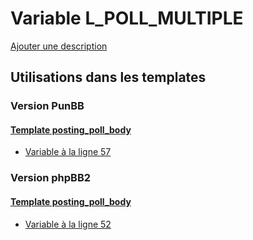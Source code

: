 # Variable L_POLL_MULTIPLE
[Ajouter une description](https://fa-tvars.appspot.com/var/L_POLL_MULTIPLE)

## Utilisations dans les templates

### Version PunBB

#### [Template posting_poll_body](punbb/posting_poll_body.md#readme)
* [Variable &agrave; la ligne 57](../punbb/posting_poll_body.tpl#L57)

### Version phpBB2

#### [Template posting_poll_body](subsilver/posting_poll_body.md#readme)
* [Variable &agrave; la ligne 52](../subsilver/posting_poll_body.tpl#L52)